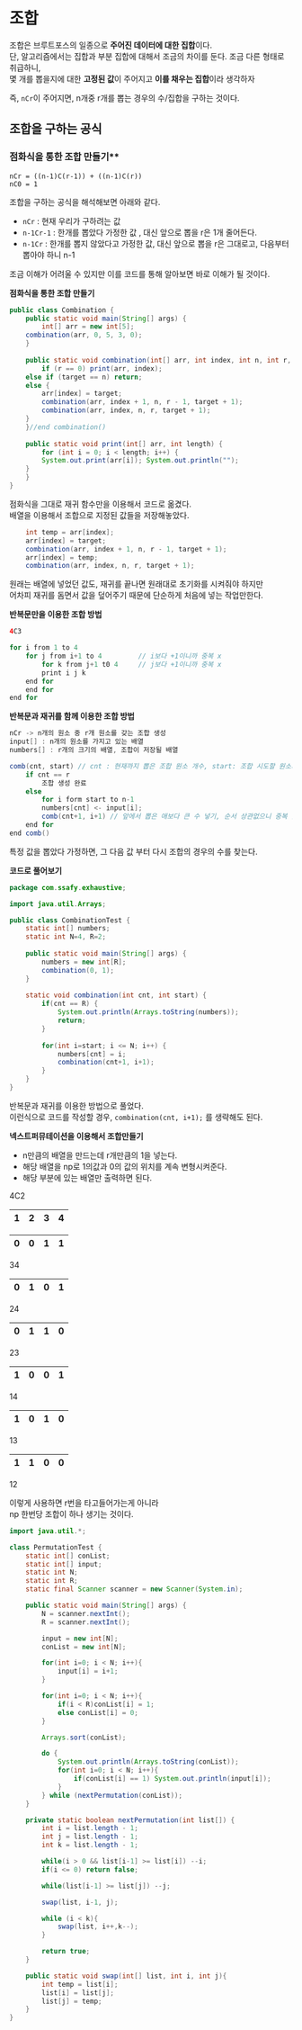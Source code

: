 # 조합  
조합은 브루트포스의 일종으로 **주어진 데이터에 대한 집합**이다.              
단, 알고리즘에서는 집합과 부분 집합에 대해서 조금의 차이를 둔다. 조금 다른 형태로 취급하니,               
몇 개를 뽑을지에 대한 **고정된 값**이 주어지고 **이를 채우는 집합**이라 생각하자        
     
즉, `nCr`이 주어지면, n개중 r개를 뽑는 경우의 수/집합을 구하는 것이다.    
   
## 조합을 구하는 공식   


### 점화식을 통한 조합 만들기**
```
nCr = ((n-1)C(r-1)) + ((n-1)C(r))
nC0 = 1
```
조합을 구하는 공식을 해석해보면 아래와 같다.  

* `nCr` : 현재 우리가 구하려는 값 
* `n-1Cr-1` : 한개를 뽑았다 가정한 값 , 대신 앞으로 뽑을 r은 1개 줄어든다.  
* `n-1Cr` : 한개를 뽑지 않았다고 가정한 값, 대신 앞으로 뽑을 r은 그대로고, 다음부터 뽑아야 하니 n-1    
            
조금 이해가 어려울 수 있지만 이를 코드를 통해 알아보면 바로 이해가 될 것이다.               
           
**점화식을 통한 조합 만들기**
```java
public class Combination { 
    public static void main(String[] args) { 
        int[] arr = new int[5]; 
	combination(arr, 0, 5, 3, 0); 
    } 
    
    public static void combination(int[] arr, int index, int n, int r, int target) { 
        if (r == 0) print(arr, index); 
	else if (target == n) return;  
	else { 
	    arr[index] = target; 
	    combination(arr, index + 1, n, r - 1, target + 1); 
	    combination(arr, index, n, r, target + 1); 
	} 
    }//end combination() 
    
    public static void print(int[] arr, int length) { 
        for (int i = 0; i < length; i++) {
	    System.out.print(arr[i]); System.out.println(""); 
	} 
    }
}
```   
점화식을 그대로 재귀 함수만을 이용해서 코드로 옮겼다.              
배열을 이용해서 조합으로 지정된 값들을 저장해놓았다.  
  
```java
    int temp = arr[index]; 
    arr[index] = target; 
    combination(arr, index + 1, n, r - 1, target + 1); 
    arr[index] = temp; 
    combination(arr, index, n, r, target + 1); 
```
           
원래는 배열에 넣었던 값도, 재귀를 끝나면 원래대로 초기화를 시켜줘야 하지만       
어차피 재귀를 돔면서 값을 덮어주기 때문에 단순하게 처음에 넣는 작업만한다.     

**반복문만을 이용한 조합 방법**   
```java
4C3  

for i from 1 to 4
    for j from i+1 to 4			// i보다 +1이니까 중복 x 
        for k from j+1 t0 4		// j보다 +1이니까 중복 x 
	    print i j k
	end for
    end for
end for
```

**반복문과 재귀를 함께 이용한 조합 방법**        
```java
nCr -> n개의 원소 중 r개 원소를 갖는 조합 생성  
input[] : n개의 원소를 가지고 있는 배열  
numbers[] : r개의 크기의 배열, 조합이 저장될 배열   

comb(cnt, start) // cnt : 현재까지 뽑은 조합 원소 개수, start: 조합 시도할 원소의 시작 인덱스
    if cnt == r
        조합 생성 완료
    else
        for i form start to n-1
	    numbers[cnt] <- input[i];
	    comb(cnt+1, i+1) // 앞에서 뽑은 애보다 큰 수 넣기, 순서 상관없으니 중복 없애고자 
	end for
end comb()	
```
특정 값을 뽑았다 가정하면, 그 다음 값 부터 다시 조합의 경우의 수를 찾는다.            
  
**코드로 풀어보기**
```java
package com.ssafy.exhaustive;

import java.util.Arrays;

public class CombinationTest {
	static int[] numbers;
	static int N=4, R=2;
	
	public static void main(String[] args) {
		numbers = new int[R];
		combination(0, 1);
	}
	
	static void combination(int cnt, int start) {
		if(cnt == R) {
			System.out.println(Arrays.toString(numbers));
			return;
		}
			
		for(int i=start; i <= N; i++) {
			numbers[cnt] = i;
			combination(cnt+1, i+1);
		}
	}
}
```      
반복문과 재귀를 이용한 방법으로 풀었다.                        
이런식으로 코드를 작성할 경우, `combination(cnt, i+1);` 를 생략해도 된다.               
    
**넥스트퍼뮤테이션을 이용해서 조합만들기**    

* n만큼의 배열을 만드는데 r개만큼의 1을 넣는다.      
* 해당 배열을 np로 1의값과 0의 값의 위치를 계속 변형시켜준다.   
* 해당 부분에 있는 배열만 출력하면 된다.  

4C2

|1|2|3|4|
|-|-|-|-|

|0|0|1|1|
|-|-|-|-|

34

|0|1|0|1|
|-|-|-|-|

24

|0|1|1|0|
|-|-|-|-|

23

|1|0|0|1|
|-|-|-|-|

14

|1|0|1|0|
|-|-|-|-|

13

|1|1|0|0|
|-|-|-|-|

12

이렇게 사용하면 r번을 타고들어가는게 아니라     
np 한번당 조합이 하나 생기는 것이다.         

```java
import java.util.*;

class PermutationTest {
    static int[] conList;
    static int[] input;
    static int N;
    static int R;
    static final Scanner scanner = new Scanner(System.in);

    public static void main(String[] args) {
        N = scanner.nextInt();
        R = scanner.nextInt();

        input = new int[N];
        conList = new int[N];

        for(int i=0; i < N; i++){
            input[i] = i+1;
        }

        for(int i=0; i < N; i++){
            if(i < R)conList[i] = 1;
            else conList[i] = 0;
        }

        Arrays.sort(conList);

        do {
            System.out.println(Arrays.toString(conList));
            for(int i=0; i < N; i++){
                if(conList[i] == 1) System.out.println(input[i]);
            }
        } while (nextPermutation(conList));
    }

    private static boolean nextPermutation(int list[]) {
        int i = list.length - 1;
        int j = list.length - 1;
        int k = list.length - 1;

        while(i > 0 && list[i-1] >= list[i]) --i;
        if(i <= 0) return false;

        while(list[i-1] >= list[j]) --j;

        swap(list, i-1, j);

        while (i < k){
            swap(list, i++,k--);
        }

        return true;
    }

    public static void swap(int[] list, int i, int j){
        int temp = list[i];
        list[i] = list[j];
        list[j] = temp;
    }
}
```

